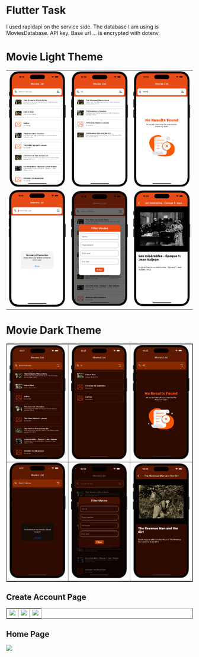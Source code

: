 # Flutter Task

I used rapidapi on the service side. The database I am using is MoviesDatabase. API key. Base url ... is encrypted with dotenv.

<h1>Movie Light Theme</h1>
<table border="0">
    <tr>
        <td>
            <img src="light_theme/movie list.png" >
        </td>
        <td>
            <img src="light_theme/search_light.png" >
        </td>
        <td>
            <img src="light_theme/no_data_light.png" >
        </td>
    </tr>
     <tr>
        <td>
            <img src="light_theme/internet_connection_light.png" >
        </td>
        <td>
            <img src="light_theme/filters_light.png" >
        </td>
        <td>
            <img src="light_theme/detail_page_light.png" >
        </td>
    </tr>
</table>

<h1>Movie Dark Theme</h1>
<table border="1">
    <tr>
        <td>
             <img src="dark_theme/movie_list_dark.png" >
        </td>       
        <td>
            <img src="dark_theme/search_dark.png" >
        </td>
         <td>
            <img src="dark_theme/no_data_dark.png"  >
        </td>
    </tr>
     <tr>
        <td>
             <img src="dark_theme/error_handling_dark.png" >
        </td>       
        <td>
            <img src="dark_theme/filters_dark.png" >
        </td>
         <td>
            <img src="dark_theme/detail_page_dark.png"  >
        </td>
    </tr>
    
</table>

<h2>Create Account Page</h2>
<table border="1">
    <tr>
        <td>
             <img src="light/create_account.png" >
        </td>
        <td>
            <img src="light/select_profile_photo.png" >
        </td>
        <td>
            <img src="light/create_account_video.gif" >
        </td>
    </tr>
</table>
<h2>Home Page</h2>
<p align="left">
    <img width="350" src="light/home_page.gif"  >
</p>

